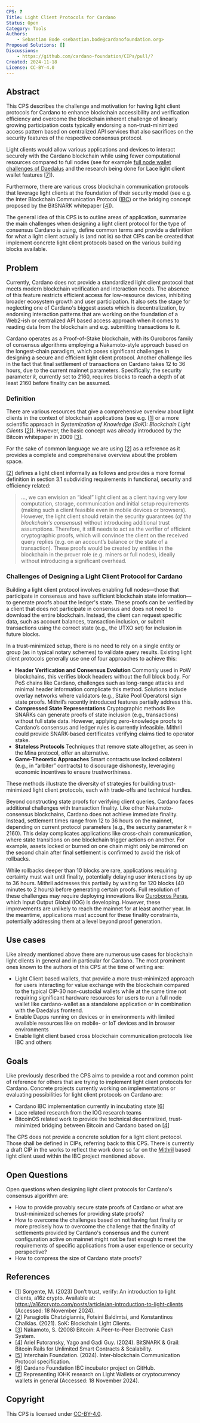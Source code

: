 ```yaml
---
CPS: ?
Title: Light Client Protocols for Cardano
Status: Open
Category: Tools
Authors:
    - Sebastian Bode <sebastian.bode@cardanofoundation.org>
Proposed Solutions: []
Discussions:
    - https://github.com/cardano-foundation/CIPs/pull/?
Created: 2024-11-18
License: CC-BY-4.0
---
```


<!-- Existing categories:

- Meta     | For meta-CIPs which typically serves another category or group of categories.
- Wallets  | For standardisation across wallets (hardware, full-node or light).
- Tokens   | About tokens (fungible or non-fungible) and minting policies in general.
- Metadata | For proposals around metadata (on-chain or off-chain).
- Tools    | A broad category for ecosystem tools not falling into any other category.
- Plutus   | Changes or additions to Plutus
- Ledger   | For proposals regarding the Cardano ledger (including Reward Sharing Schemes)
- Catalyst | For proposals affecting Project Catalyst / the Jörmungandr project

-->

## Abstract
This CPS describes the challenge and motivation for having light client protocols for Cardano to enhance blockchain accessibility and verification efficiency and overcome the blockchain inherent challenge of linearly growing participation costs typically endorsing a non-trust-minimized access pattern based on centralized API services that also sacrifices on the security features of the respective consensus protocol.

Light clients would allow various applications and devices to interact securely with the Cardano blockchain while using fewer computational resources compared to full nodes (see for example [full node wallet challenges of Daedalus](https://github.com/IntersectMBO/cardano-node/issues/5918) and the research being done for Lace light client wallet features [[7](https://iohk.io/en/research/library/papers/sok-a-taxonomy-of-cryptocurrency-wallets/)]).

Furthermore, there are various cross blockchain communication protocols that leverage light clients at the foundation of their security model (see e.g. the Inter Blockchain Communication Protocol ([IBC](https://github.com/cosmos/ibc)) or the bridging concept proposed by the BitSNARK whitepaper [[4](https://assets-global.website-files.com/661e3b1622f7c56970b07a4c/662a7a89ce097389c876db57_BitSNARK__Grail.pdf)]).

The general idea of this CPS is to outline areas of application, summarize the main challenges when designing a light client protocol for the type of consensus Cardano is using, define common terms and provide a definition for what a light client actually is (and not is) so that CIPs can be created that implement concrete light client protocols based on the various building blocks available.

## Problem
Currently, Cardano does not provide a standardized light client protocol that meets modern blockchain verification and interaction needs. The absence of this feature restricts efficient access for low-resource devices, inhibiting broader ecosystem growth and user participation. It also sets the stage for neglecting one of Cardano's biggest assets which is decentralization, by endorsing interaction patterns that are working on the foundation of a Web2-ish or centralized API based access approach when it comes to reading data from the blockchain and e.g. submitting transactions to it.

Cardano operates as a Proof-of-Stake blockchain, with its Ouroboros family of consensus algorithms employing a Nakamoto-style approach based on the longest-chain paradigm, which poses significant challenges in designing a secure and efficient light client protocol. Another challenge lies in the fact that final settlement of transactions on Cardano takes 12 to 36 hours, due to the current mainnet parameters. Specifically, the security parameter *k*, currently set to 2160, requires blocks to reach a depth of at least 2160 before finality can be assumed.

### Definition
There are various resources that give a comprehensive overview about light clients in the context of blockchain applications (see e.g. [[1](https://a16zcrypto.com/posts/article/an-introduction-to-light-clients/)] or a more scientific approach in *Systemization of Knowledge (SoK): Blockchain Light Clients* [[2](https://eprint.iacr.org/2021/1657.pdf)]). However, the basic concept was already introduced by the Bitcoin whitepaper in 2009 [[3](https://bitcoin.org/bitcoin.pdf)].

For the sake of common language we are using [[2](https://eprint.iacr.org/2021/1657.pdf)] as a reference as it provides a complete and comprehensive overview about the problem space.

[[2](https://eprint.iacr.org/2021/1657.pdf)] defines a light client informally as follows and provides a more formal definition in section 3.1 subdividing requirements in functional, security and efficiency related:
>..., we can envision an “ideal” light client as a client having very low computation, storage, communication and initial setup requirements (making such a client feasible even in mobile devices or browsers). However, the light client should retain the security guarantees (*of the blockchain's consensus*) without introducing additional trust assumptions. Therefore, it still needs to act as the verifier of efficient cryptographic proofs, which will convince the client on the received query replies (e.g. on an account’s balance or the state of a transaction). These proofs would be created by entities in the blockchain in the prover role (e.g. miners or full nodes), ideally without introducing a significant overhead.

### Challenges of Designing a Light Client Protocol for Cardano
Building a light client protocol involves enabling full nodes—those that participate in consensus and have sufficient blockchain state information—to generate proofs about the ledger's state. These proofs can be verified by a client that does not participate in consensus and does not need to download the entire blockchain. Instead, the client can request specific data, such as account balances, transaction inclusion, or submit transactions using the correct state (e.g., the UTXO set) for inclusion in future blocks.

In a trust-minimized setup, there is no need to rely on a single entity or group (as in typical notary schemes) to validate query results. Existing light client protocols generally use one of four approaches to achieve this:
- **Header Verification and Consensus Evolution** Commonly used in PoW blockchains, this verifies block headers without the full block body. For PoS chains like Cardano, challenges such as long-range attacks and minimal header information complicate this method. Solutions include overlay networks where validators (e.g., Stake Pool Operators) sign state proofs. Mithril’s recently introduced features partially address this.
- **Compressed State Representations** Cryptographic methods like SNARKs can generate proofs of state inclusion (e.g., transactions) without full state data. However, applying zero-knowledge proofs to Cardano’s consensus and ledger rules is currently infeasible. Mithril could provide SNARK-based certificates verifying claims tied to operator stake.
- **Stateless Protocols** Techniques that remove state altogether, as seen in the Mina protocol, offer an alternative.
- **Game-Theoretic Approaches** Smart contracts use locked collateral (e.g., in “arbiter” contracts) to discourage dishonesty, leveraging economic incentives to ensure trustworthiness.

These methods illustrate the diversity of strategies for building trust-minimized light client protocols, each with trade-offs and technical hurdles.

Beyond constructing state proofs for verifying client queries, Cardano faces additional challenges with transaction finality. Like other Nakamoto-consensus blockchains, Cardano does not achieve immediate finality. Instead, settlement times range from 12 to 36 hours on the mainnet, depending on current protocol parameters (e.g., the security parameter *k* = 2160). This delay complicates applications like cross-chain communication, where state transitions on one blockchain trigger actions on another. For example, assets locked or burned on one chain might only be mirrored on the second chain after final settlement is confirmed to avoid the risk of rollbacks.

While rollbacks deeper than 10 blocks are rare, applications requiring certainty must wait until finality, potentially delaying user interactions by up to 36 hours. Mithril addresses this partially by waiting for 120 blocks (40 minutes to 2 hours) before generating certain proofs. Full resolution of these challenges may require deploying innovations like [Ouroboros Peras](https://peras.cardano-scaling.org/), which Input Output Global (IOG) is developing. However, these improvements are unlikely to reach the mainnet for at least another year. In the meantime, applications must account for these finality constraints, potentially addressing them at a level beyond proof generation.

## Use cases
Like already mentioned above there are numerous use cases for blockchain light clients in general and in particular for Cardano. The most prominent ones known to the authors of this CPS at the time of writing are:
- Light Client based wallets, that provide a more trust-minimized approach for users interacting for value exchange with the blockchain compared to the typical CIP-30 non-custodial wallets while at the same time not requiring significant hardware resources for users to run a full node wallet like cardano-wallet as a standalone application or in combination with the Daedalus frontend.
- Enable Dapps running on devices or in environments with limited available resources like on mobile- or IoT devices and in browser environments
- Enable light client based cross blockchain communication protocols like IBC and others

## Goals
Like previously described the CPS aims to provide a root and common point of reference for others that are trying to implement light client protocols for Cardano. Concrete projects currently working on implementations or evaluating possibilities for light client protocols on Cardano are:
- Cardano IBC implementation currently in incubating state [[6](https://github.com/cardano-foundation/cardano-ibc-incubator)]
- Lace related research from the IOG research teams
- BitcoinOS related work to provide the technical decentralized, trust-minimized bridging between Bitcoin and Cardano based on [[4](https://assets-global.website-files.com/661e3b1622f7c56970b07a4c/662a7a89ce097389c876db57_BitSNARK__Grail.pdf)]

The CPS does not provide a concrete solution for a light client protocol. Those shall be defined in CIPs, referring back to this CPS. There is currently a draft CIP in the works to reflect the work done so far on the [Mithril](https://github.com/input-output-hk/mithril) based light client used within the IBC project mentioned above.

## Open Questions
Open questions when designing light client protocols for Cardano's consensus algorithm are:
- How to provide provably secure state proofs of Cardano or what are trust-minimized schemes for providing state proofs?
- How to overcome the challenges based on not having fast finality or more precisely how to overcome the challenge that the finality of settlements provided by Cardano's consensus and the current configuration active on mainnet might not be fast enough to meet the requirements of specific applications from a user experience or security perspective?
- How to compress the size of Cardano state proofs?

## References
- [[1](https://a16zcrypto.com/posts/article/an-introduction-to-light-clients)] Sorgente, M. (2023) Don’t trust, verify: An introduction to light clients, a16z crypto. Available at: https://a16zcrypto.com/posts/article/an-introduction-to-light-clients (Accessed: 18 November 2024).
- [[2](https://eprint.iacr.org/2021/1657.pdf)] Panagiotis Chatzigiannis, Foteini Baldimtsi, and Konstantinos Chalkias. (2021). SoK: Blockchain Light Clients.
- [[3](https://bitcoin.org/bitcoin.pdf)] Nakamoto, S. (2008) Bitcoin: A Peer-to-Peer Electronic Cash System.
- [[4](https://assets-global.website-files.com/661e3b1622f7c56970b07a4c/662a7a89ce097389c876db57_BitSNARK__Grail.pdf)] Ariel Futoransky, Yago and Gadi Guy. (2024). BitSNARK & Grail: Bitcoin Rails for Unlimited Smart Contracts & Scalability.
- [[5](https://github.com/cosmos/ibc)] Interchain Foundation. (2024). Inter-blockchain Communication Protocol specification.
- [[6](https://github.com/cardano-foundation/cardano-ibc-incubator)] Cardano Foundation IBC incubator project on GitHub.
- [[7](https://iohk.io/en/research/library/papers/sok-a-taxonomy-of-cryptocurrency-wallets/)] Representing IOHK research on Light Wallets or cryptocurrency wallets in general (Accessed: 18 November 2024).

## Copyright
This CPS is licensed under [CC-BY-4.0](https://creativecommons.org/licenses/by/4.0/legalcode).